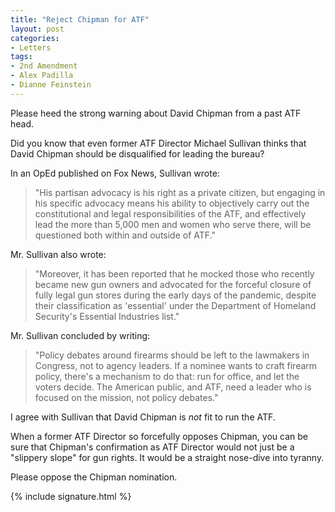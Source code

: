 ```yaml
---
title: "Reject Chipman for ATF"
layout: post
categories:
- Letters
tags:
- 2nd Amendment
- Alex Padilla
- Dianne Feinstein
---
```


Please heed the strong warning about David Chipman from a past ATF head.

Did you know that even former ATF Director Michael Sullivan thinks that David Chipman should be disqualified for leading the bureau?

In an OpEd published on Fox News, Sullivan wrote:

> "His partisan advocacy is his right as a private citizen, but engaging in his specific advocacy means his ability to objectively carry out the constitutional and legal responsibilities of the ATF, and effectively lead the more than 5,000 men and women who serve there, will be questioned both within and outside of ATF."

Mr. Sullivan also wrote:

> "Moreover, it has been reported that he mocked those who recently became new gun owners and advocated for the forceful closure of fully legal gun stores during the early days of the pandemic, despite their classification as 'essential' under the Department of Homeland Security's Essential Industries list."

Mr. Sullivan concluded by writing:

> "Policy debates around firearms should be left to the lawmakers in Congress, not to agency leaders. If a nominee wants to craft firearm policy, there's a mechanism to do that: run for office, and let the voters decide. The American public, and ATF, need a leader who is focused on the mission, not policy debates."

I agree with Sullivan that David Chipman is *not* fit to run the ATF.

When a former ATF Director so forcefully opposes Chipman, you can be sure that Chipman's confirmation as ATF Director would not just be a "slippery slope" for gun rights. It would be a straight nose-dive into tyranny.

Please oppose the Chipman nomination.

{% include signature.html %}
